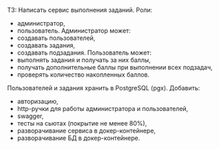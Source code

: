 ТЗ:
Написать сервис выполнения заданий.
Роли:
- администратор,
- пользователь.
Администратор может:
- создавать пользователей,
- создавать задания,
- создавать подзадания.
Пользователь может:
- выполнять задания и получать за них баллы,
- получать дополнительные баллы при выполнении всех подзадач,
- проверять количество накопленных баллов.

Пользователей и задания хранить в PostgreSQL (pgx).
Добавить: 
- авторизацию,
- http-ручки для работы администратора и пользователей,
- swagger,
- тесты на сьютах (покрытие не менее 80%),
- разворачивание сервиса в докер-контейнере,
- разворачивание БД в докер-контейнере.

